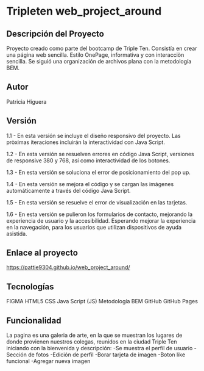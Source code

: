 # Tripleten web_project_around
## Descripción del Proyecto
Proyecto creado como parte del bootcamp de Triple Ten. Consistía en crear una página web sencilla. Estilo OnePage, informativa y con interacciòn sencilla. Se siguió una organización de archivos plana con la metodología BEM.

## Autor
Patricia Higuera

## Versión
1.1 - En esta versión se incluye el diseño responsivo del proyecto. Las pròximas iteraciones incluirán la interactividad con Java Script.

1.2 - En esta versión se resuelven errores en código Java Script, versiones de responsive 380 y 768, así como interactividad de los botones.

1.3 - En esta versión se soluciona el error de posicionamiento del pop up.

1.4 - En esta versión se mejora el código y se cargan las imágenes automáticamente a través del código Java Script.

1.5 - En esta versión se resuelve el error de visualización en las tarjetas.

1.6 - En esta versión se pulieron los formularios de contacto, mejorando la experiencia de usuario y la accesibilidad. Esperando mejorar la experiencia en la navegación, para los usuarios que utilizan dispositivos de ayuda asistida.

## Enlace al proyecto
https://pattie9304.github.io/web_project_around/

## Tecnologías
FIGMA
HTML5
CSS
Java Script (JS)
Metodología BEM
GitHub
GitHub Pages

## Funcionalidad
La pagina es una galeria de arte, en la que se muestran los lugares de donde provienen nuestros colegas, reunidos en la ciudad Triple Ten iniciando con la bienvenida y descripción:
-Se muestra el perfil de usuario
-Sección de fotos
-Edición de perfil
-Borar tarjeta de imagen
-Boton like funcional
-Agregar nueva imagen


